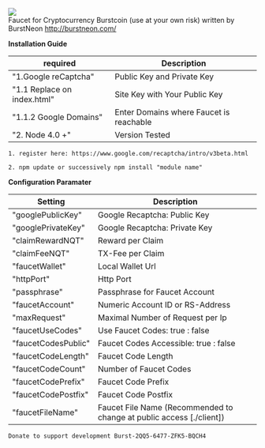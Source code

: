 ![](https://preview.ibb.co/cAXcwK/faucet.png) 
<br /> Faucet for Cryptocurrency Burstcoin (use at your own risk) written by BurstNeon http://burstneon.com/

**Installation Guide**

| required | Description |
| --- | --- |
|"1.Google reCaptcha" | Public Key and Private Key|
|"1.1 Replace on index.html" | Site Key with Your Public Key |
|"1.1.2 Google Domains" | Enter Domains where Faucet is reachable |
|"2. Node 4.0 +" | Version Tested |
```
1. register here: https://www.google.com/recaptcha/intro/v3beta.html
```
```
2. npm update or successively npm install "module name"
```

**Configuration Paramater**

| Setting | Description |
| --- | --- |
|"googlePublicKey" | Google Recaptcha: Public Key |
|"googlePrivateKey" | Google Recaptcha: Private Key |
|"claimRewardNQT" | Reward per Claim |
|"claimFeeNQT" | TX-Fee per Claim |
|"faucetWallet" |Local Wallet Url | Alternative External Wallet  |
|"httpPort" | Http Port |
|"passphrase" | Passphrase for Faucet Account |
|"faucetAccount" | Numeric Account ID or RS-Address |
|"maxRequest" | Maximal Number of Request per Ip|
|"faucetUseCodes" | Use Faucet Codes: true : false |
|"faucetCodesPublic" | Faucet Codes Accessible: true : false |
|"faucetCodeLength" | Faucet Code Length |
|"faucetCodeCount" | Number of Faucet Codes |
|"faucetCodePrefix" | Faucet Code Prefix |
|"faucetCodePostfix" | Faucet Code Postfix |
|"faucetFileName" | Faucet File Name (Recommended to change at public access [./client]) |

```
Donate to support development Burst-2QQ5-6477-ZFK5-BQCH4
```
